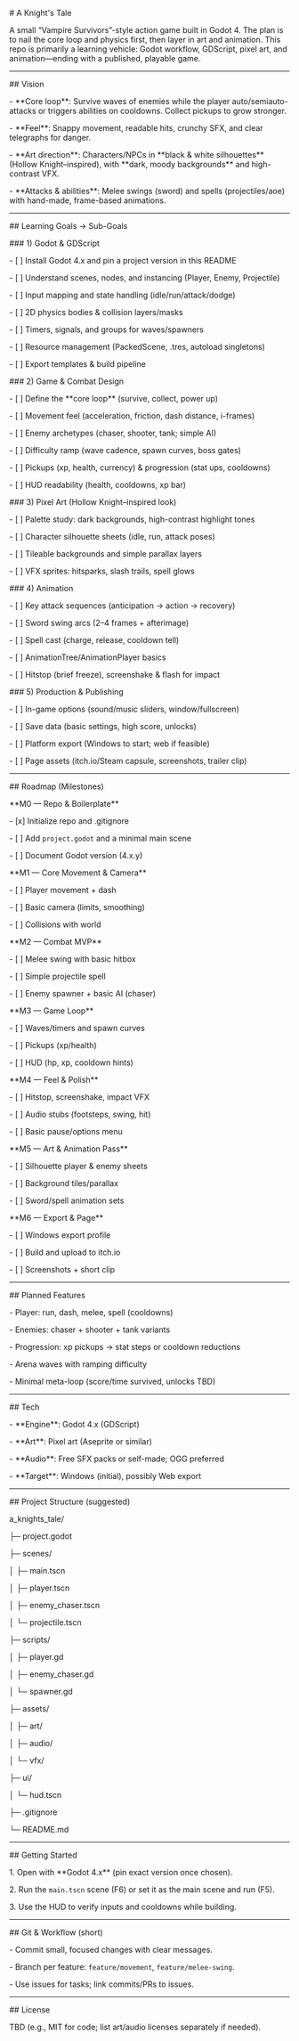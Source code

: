 \# A Knight's Tale



A small “Vampire Survivors”-style action game built in Godot 4. The plan is to nail the core loop and physics first, then layer in art and animation. This repo is primarily a learning vehicle: Godot workflow, GDScript, pixel art, and animation—ending with a published, playable game.



---



\## Vision



\- \*\*Core loop\*\*: Survive waves of enemies while the player auto/semiauto-attacks or triggers abilities on cooldowns. Collect pickups to grow stronger.

\- \*\*Feel\*\*: Snappy movement, readable hits, crunchy SFX, and clear telegraphs for danger.

\- \*\*Art direction\*\*: Characters/NPCs in \*\*black \& white silhouettes\*\* (Hollow Knight–inspired), with \*\*dark, moody backgrounds\*\* and high-contrast VFX.

\- \*\*Attacks \& abilities\*\*: Melee swings (sword) and spells (projectiles/aoe) with hand-made, frame-based animations.



---



\## Learning Goals → Sub-Goals



\### 1) Godot \& GDScript

\- \[ ] Install Godot 4.x and pin a project version in this README

\- \[ ] Understand scenes, nodes, and instancing (Player, Enemy, Projectile)

\- \[ ] Input mapping and state handling (idle/run/attack/dodge)

\- \[ ] 2D physics bodies \& collision layers/masks

\- \[ ] Timers, signals, and groups for waves/spawners

\- \[ ] Resource management (PackedScene, .tres, autoload singletons)

\- \[ ] Export templates \& build pipeline



\### 2) Game \& Combat Design

\- \[ ] Define the \*\*core loop\*\* (survive, collect, power up)

\- \[ ] Movement feel (acceleration, friction, dash distance, i-frames)

\- \[ ] Enemy archetypes (chaser, shooter, tank; simple AI)

\- \[ ] Difficulty ramp (wave cadence, spawn curves, boss gates)

\- \[ ] Pickups (xp, health, currency) \& progression (stat ups, cooldowns)

\- \[ ] HUD readability (health, cooldowns, xp bar)



\### 3) Pixel Art (Hollow Knight–inspired look)

\- \[ ] Palette study: dark backgrounds, high-contrast highlight tones

\- \[ ] Character silhouette sheets (idle, run, attack poses)

\- \[ ] Tileable backgrounds and simple parallax layers

\- \[ ] VFX sprites: hitsparks, slash trails, spell glows



\### 4) Animation

\- \[ ] Key attack sequences (anticipation → action → recovery)

\- \[ ] Sword swing arcs (2–4 frames + afterimage)

\- \[ ] Spell cast (charge, release, cooldown tell)

\- \[ ] AnimationTree/AnimationPlayer basics

\- \[ ] Hitstop (brief freeze), screenshake \& flash for impact



\### 5) Production \& Publishing

\- \[ ] In-game options (sound/music sliders, window/fullscreen)

\- \[ ] Save data (basic settings, high score, unlocks)

\- \[ ] Platform export (Windows to start; web if feasible)

\- \[ ] Page assets (itch.io/Steam capsule, screenshots, trailer clip)



---



\## Roadmap (Milestones)



\*\*M0 — Repo \& Boilerplate\*\*

\- \[x] Initialize repo and .gitignore

\- \[ ] Add `project.godot` and a minimal main scene

\- \[ ] Document Godot version (4.x.y)



\*\*M1 — Core Movement \& Camera\*\*

\- \[ ] Player movement + dash

\- \[ ] Basic camera (limits, smoothing)

\- \[ ] Collisions with world



\*\*M2 — Combat MVP\*\*

\- \[ ] Melee swing with basic hitbox

\- \[ ] Simple projectile spell

\- \[ ] Enemy spawner + basic AI (chaser)



\*\*M3 — Game Loop\*\*

\- \[ ] Waves/timers and spawn curves

\- \[ ] Pickups (xp/health)

\- \[ ] HUD (hp, xp, cooldown hints)



\*\*M4 — Feel \& Polish\*\*

\- \[ ] Hitstop, screenshake, impact VFX

\- \[ ] Audio stubs (footsteps, swing, hit)

\- \[ ] Basic pause/options menu



\*\*M5 — Art \& Animation Pass\*\*

\- \[ ] Silhouette player \& enemy sheets

\- \[ ] Background tiles/parallax

\- \[ ] Sword/spell animation sets



\*\*M6 — Export \& Page\*\*

\- \[ ] Windows export profile

\- \[ ] Build and upload to itch.io

\- \[ ] Screenshots + short clip



---



\## Planned Features



\- Player: run, dash, melee, spell (cooldowns)

\- Enemies: chaser + shooter + tank variants

\- Progression: xp pickups → stat steps or cooldown reductions

\- Arena waves with ramping difficulty

\- Minimal meta-loop (score/time survived, unlocks TBD)



---



\## Tech



\- \*\*Engine\*\*: Godot 4.x (GDScript)

\- \*\*Art\*\*: Pixel art (Aseprite or similar)

\- \*\*Audio\*\*: Free SFX packs or self-made; OGG preferred

\- \*\*Target\*\*: Windows (initial), possibly Web export



---



\## Project Structure (suggested)



a\_knights\_tale/

├─ project.godot

├─ scenes/

│ ├─ main.tscn

│ ├─ player.tscn

│ ├─ enemy\_chaser.tscn

│ └─ projectile.tscn

├─ scripts/

│ ├─ player.gd

│ ├─ enemy\_chaser.gd

│ └─ spawner.gd

├─ assets/

│ ├─ art/

│ ├─ audio/

│ └─ vfx/

├─ ui/

│ └─ hud.tscn

├─ .gitignore

└─ README.md





---



\## Getting Started



1\. Open with \*\*Godot 4.x\*\* (pin exact version once chosen).

2\. Run the `main.tscn` scene (F6) or set it as the main scene and run (F5).

3\. Use the HUD to verify inputs and cooldowns while building.



---



\## Git \& Workflow (short)



\- Commit small, focused changes with clear messages.

\- Branch per feature: `feature/movement`, `feature/melee-swing`.

\- Use issues for tasks; link commits/PRs to issues.



---



\## License



TBD (e.g., MIT for code; list art/audio licenses separately if needed).





